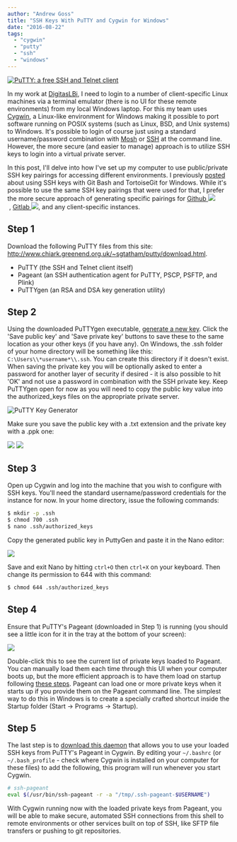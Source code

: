```yaml
---
author: "Andrew Goss"
title: "SSH Keys With PuTTY and Cygwin for Windows"
date: "2016-08-22"
tags:
  - "cygwin"
  - "putty"
  - "ssh"
  - "windows"
---
```

<a href="http://www.chiark.greenend.org.uk/~sgtatham/putty" target="_blank">![PuTTY: a free SSH and Telnet client](/img/post/putty.jpg "PuTTY: a free SSH and Telnet client")</a><br>

In my work at <a href="http://www.digitaslbi.com/us" target="_blank">DigitasLBi</a>, I need to login to a number of client-specific Linux machines via a terminal emulator (there is no UI for these remote environments) from my local Windows laptop. For this my team uses <a href="https://www.cygwin.com" target="_blank">Cygwin</a>, a Linux-like environment for Windows making it possible to port software running on POSIX systems (such as Linux, BSD, and Unix systems) to Windows. It's possible to login of course just using a standard username/password combination with <a href="https://mosh.org" target="_blank">Mosh</a> or <a href="https://en.wikipedia.org/wiki/Secure_Shell" target="_blank">SSH</a> at the command line. However, the more secure (and easier to manage) approach is to utilize SSH keys to login into a virtual private server. 

In this post, I'll delve into how I've set up my computer to use public/private SSH key pairings for accessing different environments. I previously <a href="/2016/ssh-with-git-bash-and-tortoisegit-for-windows">posted</a> about using SSH keys with Git Bash and TortoiseGit for Windows. While it's possible to use the same SSH key pairings that were used for that, I prefer the more secure approach of generating specific pairings for <a href="https://github.com" target="_blank">Github&nbsp;<img src="/img/github.png"></a>&nbsp;,&nbsp;<a href="https://about.gitlab.com" target="_blank">Gitlab&nbsp;<img src="/img/gitlab.png"></a>, and any client-specific instances.

## Step 1

Download the following PuTTY files from this site: http://www.chiark.greenend.org.uk/~sgtatham/putty/download.html. 

* PuTTY (the SSH and Telnet client itself)
* Pageant (an SSH authentication agent for PuTTY, PSCP, PSFTP, and Plink)
* PuTTYgen (an RSA and DSA key generation utility)

## Step 2

Using the downloaded PuTTYgen executable, <a href="https://winscp.net/eng/docs/ui_puttygen#generating_a_new_key" target="_blank">generate a new key</a>. Click the 'Save public key' and 'Save private key' buttons to save these to the same location as your other keys (if you have any). On Windows, the .ssh folder of your home directory will be something like this: `C:\Users\\*username*\\.ssh`. You can create this directory if it doesn't exist. When saving the private key you will be optionally asked to enter a password for another layer of security if desired - it is also possible to hit 'OK' and not use a password in combination with the SSH private key. Keep PuTTYgen open for now as you will need to copy the public key value into the authorized_keys files on the appropriate private server.

![PuTTY Key Generator](/img/post/putty_gen.PNG "PuTTY Key Generator")

Make sure you save the public key with a .txt extension and the private key with a .ppk one:

<img src="http://www.servermom.org/wp-content/uploads/2014/06/public-key-save.jpg">
<img src="http://www.servermom.org/wp-content/uploads/2014/06/private-key-saved.jpg">

## Step 3

Open up Cygwin and log into the machine that you wish to configure with SSH keys. You'll need the standard username/password credentials for the instance for now. In your home directory, issue the following commands:

```bash
$ mkdir -p .ssh
$ chmod 700 .ssh
$ nano .ssh/authorized_keys
```

Copy the generated public key in PuttyGen and paste it in the Nano editor:

<img src="http://www.servermom.org/wp-content/uploads/2014/06/copy-pub-key.jpg">

Save and exit Nano by hitting `ctrl+O` then `ctrl+X` on your keyboard. Then change its permission to 644 with this command:

```bash
$ chmod 644 .ssh/authorized_keys
```

## Step 4

Ensure that PuTTY's Pageant (downloaded in Step 1) is running (you should see a little icon for it in the tray at the bottom of your screen):

<img src="http://niki.hammler.net/w/images/f/f6/Pageant.png">

Double-click this to see the current list of private keys loaded to Pageant. You can manually load them each time through this UI when your computer boots up, but the more efficient approach is to have them load on startup following <a href="http://blog.shvetsov.com/2010/03/making-pageant-automatically-load-keys.html" target="_blank">these steps</a>. Pageant can load one or more private keys when it starts up if you provide them on the Pageant command line. The simplest way to do this in Windows is to create a specially crafted shortcut inside the Startup folder (Start -> Programs -> Startup).

## Step 5

The last step is to <a href="https://github.com/cuviper/ssh-pageant" target="_blank">download this daemon</a> that allows you to use your loaded SSH keys from PuTTY's Pageant in Cygwin. By editing your `~/.bashrc` (or `~/.bash_profile` - check where Cygwin is installed on your computer for these files) to add the following, this program will run whenever you start Cygwin.

```bash
# ssh-pageant
eval $(/usr/bin/ssh-pageant -r -a "/tmp/.ssh-pageant-$USERNAME")
```

With Cygwin running now with the loaded private keys from Pageant, you will be able to make secure, automated SSH connections from this shell to remote environments or other services built on top of SSH, like SFTP file transfers or pushing to git repositories.